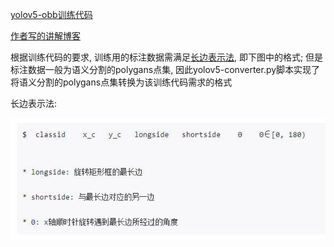

[yolov5-obb训练代码](https://github.com/hukaixuan19970627/yolov5_obb)

[作者写的讲解博客](https://zhuanlan.zhihu.com/p/358072483)

根据训练代码的要求, 训练用的标注数据需满足[长边表示法](https://zhuanlan.zhihu.com/p/459018810), 即下图中的格式; 但是标注数据一般为语义分割的polygans点集, 因此yolov5-converter.py脚本实现了将语义分割的polygans点集转换为该训练代码需求的格式

长边表示法:

![](assets/1.jpg)





